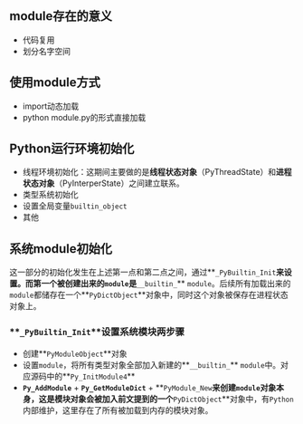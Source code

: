 ## module存在的意义

- 代码复用
- 划分名字空间

## 使用module方式

- import动态加载
- python module.py的形式直接加载

## Python运行环境初始化

- 线程环境初始化：这期间主要做的是**线程状态对象**（PyThreadState）和**进程状态对象**（PyInterperState）之间建立联系。
- 类型系统初始化
- 设置全局变量`builtin_object`
- 其他

## 系统module初始化

这一部分的初始化发生在上述第一点和第二点之间，通过**`_PyBuiltin_Init`**来设置。而第一个被创建出来的`module`是**`__builtin_`** `module`。后续所有加载出来的`module`都储存在一个**`PyDictObject`**对象中，同时这个对象被保存在进程状态对象上。

### **`_PyBuiltin_Init`**设置系统模块两步骤

- 创建**`PyModuleObject`**对象
- 设置`module`，将所有类型对象全部加入新建的**`__builtin_`** `module`中。对应源码中的**`Py_InitModule4`**
- **`Py_AddModule`** + **`Py_GetModuleDict`** + **`PyModule_New`**来创建`module`对象本身，这是模块对象会被加入前文提到的一个**`PyDictObject`**对象中，有`Python`内部维护，这里存在了所有被加载到内存的模块对象。

